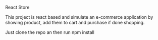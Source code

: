 React Store

This project is react based and simulate an e-commerce application by showing product, add them to cart and purchase if done shopping.

Just clone the repo an then run npm install
